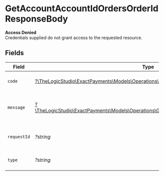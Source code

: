 # GetAccountAccountIdOrdersOrderIdResponseBody

**Access Denied**\
Credentials supplied do not grant access to the requested resource.



## Fields

| Field                                                                                                                                                          | Type                                                                                                                                                           | Required                                                                                                                                                       | Description                                                                                                                                                    | Example                                                                                                                                                        |
| -------------------------------------------------------------------------------------------------------------------------------------------------------------- | -------------------------------------------------------------------------------------------------------------------------------------------------------------- | -------------------------------------------------------------------------------------------------------------------------------------------------------------- | -------------------------------------------------------------------------------------------------------------------------------------------------------------- | -------------------------------------------------------------------------------------------------------------------------------------------------------------- |
| `code`                                                                                                                                                         | [?\TheLogicStudio\ExactPayments\Models\Operations\GetAccountAccountIdOrdersOrderIdCode](../../Models/Operations/GetAccountAccountIdOrdersOrderIdCode.md)       | :heavy_minus_sign:                                                                                                                                             | Code of the authorization error.                                                                                                                               | payments-forbidden-error                                                                                                                                       |
| `message`                                                                                                                                                      | [?\TheLogicStudio\ExactPayments\Models\Operations\GetAccountAccountIdOrdersOrderIdMessage](../../Models/Operations/GetAccountAccountIdOrdersOrderIdMessage.md) | :heavy_minus_sign:                                                                                                                                             | Message explaining the authorization error.                                                                                                                    | You do not have permission to access this resource.                                                                                                            |
| `requestId`                                                                                                                                                    | *?string*                                                                                                                                                      | :heavy_minus_sign:                                                                                                                                             | Request identifier in UUID format.                                                                                                                             | bcc78633-cd09-4e7d-8f3b-d593fdc1439c                                                                                                                           |
| `type`                                                                                                                                                         | *?string*                                                                                                                                                      | :heavy_minus_sign:                                                                                                                                             | It shows as authorization error.                                                                                                                               | authorization-error                                                                                                                                            |